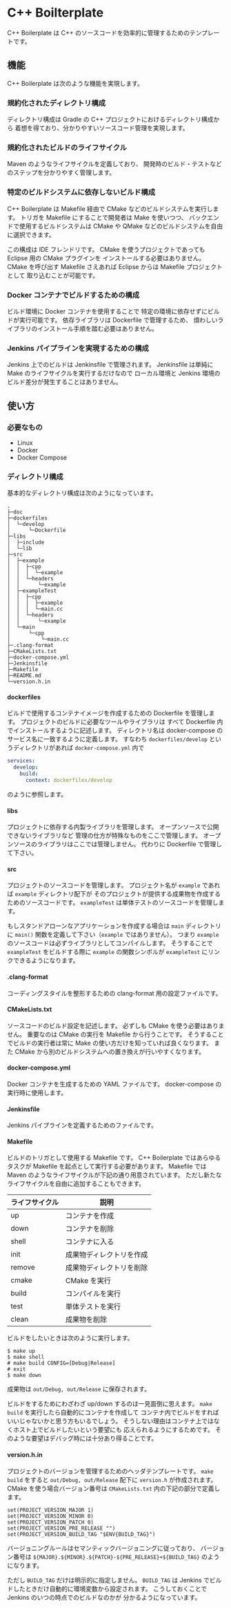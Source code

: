 # C++ Boilterplate

C++ Boilerplate は C++ のソースコードを効率的に管理するためのテンプレートです。

## 機能

C++ Boilerplate は次のような機能を実現します。

### 規約化されたディレクトリ構成

ディレクトリ構成は Gradle の C++ プロジェクトにおけるディレクトリ構成から
着想を得ており、分かりやすいソースコード管理を実現します。

### 規約化されたビルドのライフサイクル

Maven のようなライフサイクルを定義しており、
開発時のビルド・テストなどのステップを分かりやすく管理します。

### 特定のビルドシステムに依存しないビルド構成

C++ Boilerplate は Makefile 経由で CMake などのビルドシステムを実行します。
トリガを Makefile にすることで開発者は Make を使いつつ、
バックエンドで使用するビルドシステムは
CMake や QMake などのビルドシステムを自由に選択できます。

この構成は IDE フレンドリです。
CMake を使うプロジェクトであっても Eclipse 用の CMake プラグインを
インストールする必要はありません。
CMake を呼び出す Makefile さえあれば Eclipse からは Makefile プロジェクトとして
取り込むことが可能です。

### Docker コンテナでビルドするための構成

ビルド環境に Docker コンテナを使用することで
特定の環境に依存せずにビルドが実行可能です。
依存ライブラリは Dockerfile で管理するため、
煩わしいライブラリのインストール手順を踏む必要はありません。

### Jenkins パイプラインを実現するための構成

Jenkins 上でのビルドは Jenkinsfile で管理されます。
Jenkinsfile は単純に Make のライフサイクルを実行するだけなので
ローカル環境と Jenkins 環境のビルド差分が発生することはありません。

## 使い方

### 必要なもの

* Linux
* Docker
* Docker Compose

### ディレクトリ構成

基本的なディレクトリ構成は次のようになっています。

```
.
├─doc
├─dockerfiles
│  └─develop
│      └─Dockerfile
├─libs
│  ├─include
│  └─lib
├─src
│  ├─example
│  │  ├─cpp
│  │  │  └─example
│  │  └─headers
│  │      └─example
│  ├─exampleTest
│  │  ├─cpp
│  │  │  ├─example
│  │  │  └─main.cc
│  │  └─headers
│  │      └─example
│  └─main
│      └─cpp
│          └─main.cc
├─.clang-format
├─CMakeLists.txt
├─docker-compose.yml
├─Jenkinsfile
├─Makefile
├─README.md
└─version.h.in
```

#### dockerfiles

ビルドで使用するコンテナイメージを作成するための Dockerfile を管理します。
プロジェクトのビルドに必要なツールやライブラリは
すべて Dockerfile 内でインストールするように記述します。
ディレクトリ名は docker-compose のサービス名に一致するように定義します。
すなわち `dockerfiles/develop` というディレクトリがあれば
`docker-compose.yml` 内で

```yaml
services:
  develop:
    build:
      context: dockerfiles/develop
```

のように参照します。

#### libs

プロジェクトに依存する内製ライブラリを管理します。
オープンソースで公開できないライブラリなど
管理の仕方が特殊なものをここで管理します。
オープンソースのライブラリはここでは管理しません。
代わりに Dockerfile で管理して下さい。

#### src

プロジェクトのソースコードを管理します。
プロジェクト名が `example` であれば `example` ディレクトリ配下が
そのプロジェクトが提供する成果物を作成するためのソースコードです。
`exampleTest` は単体テストのソースコードを管理します。

もしスタンドアローンなアプリケーションを作成する場合は
`main` ディレクトリに `main()` 関数を定義して下さい（`example` ではありません）。
つまり `example` のソースコードは必ずライブラリとしてコンパイルします。
そうすることで `exampleTest` をビルドする際に `example` の関数シンボルが
`exampleTest` にリンクできるようになります。

#### .clang-format

コーディングスタイルを整形するための clang-format 用の設定ファイルです。

#### CMakeLists.txt

ソースコードのビルド設定を記述します。
必ずしも CMake を使う必要はありません。
重要なのは CMake の実行を Makefile から行うことです。
そうすることでビルドの実行者は常に Make の使い方だけを知っていれば良くなります。
また CMake から別のビルドシステムへの置き換えが行いやすくなります。

#### docker-compose.yml

Docker コンテナを生成するための YAML ファイルです。
docker-compose の実行時に使用します。

#### Jenkinsfile

Jenkins パイプラインを定義するためのファイルです。

#### Makefile

ビルドのトリガとして使用する Makefile です。
C++ Boilerplate ではあらゆるタスクが Makefile を起点として実行する必要があります。
Makefile では Maven のようなライフサイクルが下記の通り用意されています。
ただし新たなライフサイクルを自由に追加することもできます。

| ライフサイクル | 説明                     |
| -------------- | ------------------------ |
| up             | コンテナを作成           |
| down           | コンテナを削除           |
| shell          | コンテナに入る           |
| init           | 成果物ディレクトリを作成 |
| remove         | 成果物ディレクトリを削除 |
| cmake          | CMake を実行             |
| build          | コンパイルを実行         |
| test           | 単体テストを実行         |
| clean          | 成果物を削除             |

ビルドをしたいときは次のように実行します。

```
$ make up
$ make shell
# make build CONFIG=[Debug|Release]
# exit
$ make down
```

成果物は `out/Debug, out/Release` に保存されます。

ビルドをするためにわざわざ up/down するのは一見面倒に思えます。
`make build` を実行したら自動的にコンテナを作成して
コンテナ内でビルドをすればいいじゃないかと思う方もいるでしょう。
そうしない理由はコンテナ上ではなくホスト上でビルドしたいという要望にも
応えられるようにするためです。
そのような要望はデバッグ時には十分あり得ることです。

#### version.h.in

プロジェクトのバージョンを管理するためのヘッダテンプレートです。
`make build` をすると `out/Debug, out/Release` 配下に `version.h` が作成されます。
CMake を使う場合バージョン番号は `CMakeLists.txt` 内の下記の部分で定義します。

```
set(PROJECT_VERSION_MAJOR 1)
set(PROJECT_VERSION_MINOR 0)
set(PROJECT_VERSION_PATCH 0)
set(PROJECT_VERSION_PRE_RELEASE "")
set(PROJECT_VERSION_BUILD_TAG "$ENV{BUILD_TAG}")
```

バージョニングルールはセマンティックバージョニングに従っており、
バージョン番号は `${MAJOR}.${MINOR}.${PATCH}-${PRE_RELEASE}+${BUILD_TAG}`
のようになります。

ただし `BUILD_TAG` だけは明示的に指定しません。
`BUILD_TAG` は Jenkins でビルドしたときだけ自動的に環境変数から設定されます。
こうしておくことで Jenkins のいつの時点でのビルドなのかが
分かるようになっています。
